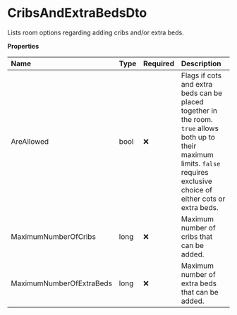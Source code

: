 # CribsAndExtraBedsDto

Lists room options regarding adding cribs and/or extra beds.

**Properties**

| Name                     | Type | Required | Description                                                                                                                                                                     |
| :----------------------- | :--- | :------- | :------------------------------------------------------------------------------------------------------------------------------------------------------------------------------ |
| AreAllowed               | bool | ❌       | Flags if cots and extra beds can be placed together in the room. `true` allows both up to their maximum limits. `false` requires exclusive choice of either cots or extra beds. |
| MaximumNumberOfCribs     | long | ❌       | Maximum number of cribs that can be added.                                                                                                                                      |
| MaximumNumberOfExtraBeds | long | ❌       | Maximum number of extra beds that can be added.                                                                                                                                 |

<!-- This file was generated by liblab | https://liblab.com/ -->
